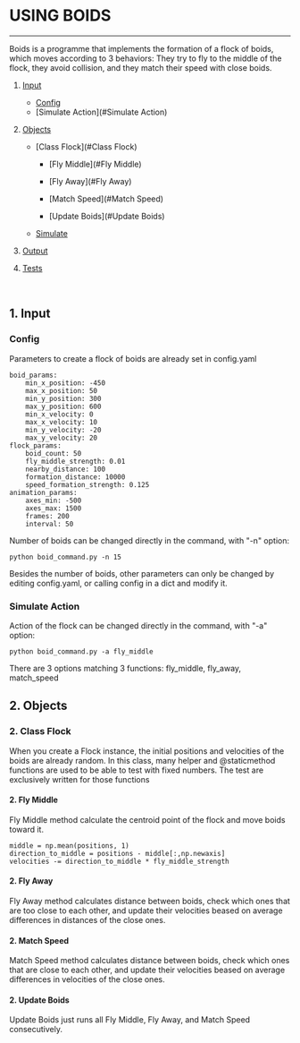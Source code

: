 # USING BOIDS
---------------

Boids is a programme that implements the formation of a flock of boids, which moves according to 3 behaviors: They try to fly to the middle of the flock, they avoid collision, and they match their speed with close boids.

1. [Input](#Input)

	* [Config](#Config)
	* [Simulate Action](#Simulate Action)


2. [Objects](#Objects)

	* [Class Flock](#Class Flock)

		* [Fly Middle](#Fly Middle)

		* [Fly Away](#Fly Away)

		* [Match Speed](#Match Speed)

		* [Update Boids](#Update Boids)

	* [Simulate](#Simulate)
	
2. [Output](#Output)

3. [Tests](#Tests)



<br>

## <a id="Input"></a>1. Input

### <a id="Config"></a>Config

Parameters to create a flock of boids are already set in config.yaml

```
boid_params:
    min_x_position: -450
    max_x_position: 50
    min_y_position: 300
    max_y_position: 600
    min_x_velocity: 0
    max_x_velocity: 10
    min_y_velocity: -20
    max_y_velocity: 20
flock_params:
    boid_count: 50
    fly_middle_strength: 0.01
    nearby_distance: 100
    formation_distance: 10000
    speed_formation_strength: 0.125
animation_params:
    axes_min: -500
    axes_max: 1500
    frames: 200
    interval: 50
```

Number of boids can be changed directly in the command, with "-n" option:
```
python boid_command.py -n 15
```
Besides the number of boids, other parameters can only be changed by editing config.yaml, or calling config in a dict and modify it.


### <a id="Simulate Action"></a>Simulate Action

Action of the flock can be changed directly in the command, with "-a" option:
```
python boid_command.py -a fly_middle
```
There are 3 options matching 3 functions: fly_middle, fly_away, match_speed


## <a id="Objects"></a>2. Objects

### <a id="Class Flock"></a>2. Class Flock

When you create a Flock instance, the initial positions and velocities of the boids are already random. In this class, many helper and @staticmethod functions are used to be able to test with fixed numbers. The test are exclusively written for those functions

#### <a id="Fly Middle"></a>2. Fly Middle

Fly Middle method calculate the centroid point of the flock and move boids toward it.
```
middle = np.mean(positions, 1)
direction_to_middle = positions - middle[:,np.newaxis]
velocities -= direction_to_middle * fly_middle_strength
```

#### <a id="Fly Away"></a>2. Fly Away

Fly Away method calculates distance between boids, check which ones that are too close to each other, and update their velocities beased on average differences in distances of the close ones.

#### <a id="Match Speed"></a>2. Match Speed

Match Speed method calculates distance between boids, check which ones that are close to each other, and update their velocities beased on average differences in velocities of the close ones.

#### <a id="Update Boids"></a>2. Update Boids

Update Boids just runs all Fly Middle, Fly Away, and Match Speed consecutively.